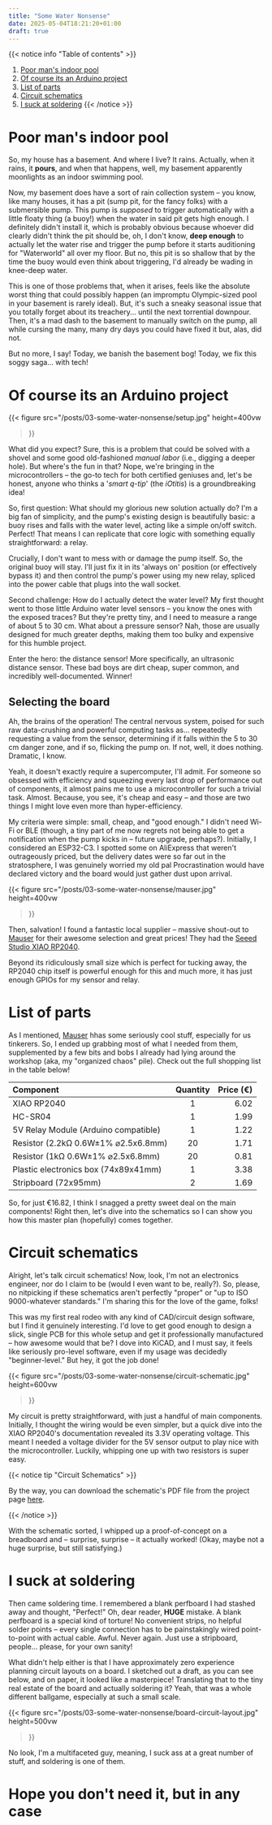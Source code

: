 ```yaml
---
title: "Some Water Nonsense"
date: 2025-05-04T18:21:20+01:00
draft: true
---
```


{{< notice info "Table of contents" >}}

1. [Poor man's indoor pool](#poor-mans-indoor-pool)
2. [Of course its an Arduino project](#of-course-its-an-arduino-project)
3. [List of parts](#list-of-parts)
4. [Circuit schematics](#circuit-schematics)
5. [I suck at soldering](#i-suck-at-soldering)
{{< /notice >}}

# Poor man's indoor pool

So, my house has a basement. And where I live? It rains. Actually, when it rains, it **pours**, and when that happens, well, my basement apparently moonlights as an indoor swimming pool.

Now, my basement does have a sort of rain collection system – you know, like many houses, it has a pit (sump pit, for the fancy folks) with a submersible pump. This pump is *supposed* to trigger automatically with a little floaty thing (a buoy!) when the water in said pit gets high enough. I definitely didn't install it, which is probably obvious because whoever did clearly didn't think the pit should be, oh, I don't know, **deep enough** to actually let the water rise and trigger the pump before it starts auditioning for "Waterworld" all over my floor. But no, this pit is so shallow that by the time the buoy would even think about triggering, I'd already be wading in knee-deep water.

This is one of those problems that, when it arises, feels like the absolute worst thing that could possibly happen (an impromptu Olympic-sized pool in your basement is rarely ideal). But, it's such a sneaky seasonal issue that you totally forget about its treachery... until the next torrential downpour. Then, it's a mad dash to the basement to manually switch on the pump, all while cursing the many, many dry days you could have fixed it but, alas, did not.

But no more, I say! Today, we banish the basement bog! Today, we fix this soggy saga... with tech!

# Of course its an Arduino project

{{< figure
    src="/posts/03-some-water-nonsense/setup.jpg"
    height=400vw
>}}

What did you expect? Sure, this is a problem that could be solved with a shovel and some good old-fashioned *manual labor* (i.e., digging a deeper hole). But where's the fun in that? Nope, we're bringing in the microcontrollers – the go-to tech for both certified geniuses and, let's be honest, anyone who thinks a '*smart q-tip*' (the *iOtitis*) is a groundbreaking idea!

So, first question: What should my glorious new solution actually do? I'm a big fan of simplicity, and the pump's existing design is beautifully basic: a buoy rises and falls with the water level, acting like a simple on/off switch. Perfect! That means I can replicate that core logic with something equally straightforward: a relay.

Crucially, I don't want to mess with or damage the pump itself. So, the original buoy will stay. I'll just fix it in its 'always on' position (or effectively bypass it) and then control the pump's power using my new relay, spliced into the power cable that plugs into the wall socket.

Second challenge: How do I actually detect the water level? My first thought went to those little Arduino water level sensors – you know the ones with the exposed traces? But they're pretty tiny, and I need to measure a range of about 5 to 30 cm. What about a pressure sensor? Nah, those are usually designed for much greater depths, making them too bulky and expensive for this humble project.

Enter the hero: the distance sensor! More specifically, an ultrasonic distance sensor. These bad boys are dirt cheap, super common, and incredibly well-documented. Winner!

## Selecting the board

Ah, the brains of the operation! The central nervous system, poised for such raw data-crushing and powerful computing tasks as... repeatedly requesting a value from the sensor, determining if it falls within the 5 to 30 cm danger zone, and if so, flicking the pump on. If not, well, it does nothing. Dramatic, I know.

Yeah, it doesn't exactly require a supercomputer, I'll admit. For someone so obsessed with efficiency and squeezing every last drop of performance out of components, it almost pains me to use a microcontroller for such a trivial task. Almost. Because, you see, it's cheap and easy – and those are two things I might love even more than hyper-efficiency.

My criteria were simple: small, cheap, and "good enough." I didn't need Wi-Fi or BLE (though, a tiny part of me now regrets not being able to get a notification when the pump kicks in – future upgrade, perhaps?). Initially, I considered an ESP32-C3. I spotted some on AliExpress that weren't outrageously priced, but the delivery dates were so far out in the stratosphere, I was genuinely worried my old pal Procrastination would have declared victory and the board would just gather dust upon arrival.

{{< figure
    src="/posts/03-some-water-nonsense/mauser.jpg"
    height=400vw
>}}

Then, salvation! I found a fantastic local supplier – massive shout-out to [Mauser](mauser.pt) for their awesome selection and great prices! They had the [Seeed Studio XIAO RP2040](https://wiki.seeedstudio.com/XIAO-RP2040/).

Beyond its ridiculously small size which is perfect for tucking away, the RP2040 chip itself is powerful enough for this and much more, it has just enough GPIOs for my sensor and relay.

# List of parts

As I mentioned, [Mauser](mauser.pt) hhas some seriously cool stuff, especially for us tinkerers. So, I ended up grabbing most of what I needed from them, supplemented by a few bits and bobs I already had lying around the workshop (aka, my "organized chaos" pile). Check out the full shopping list in the table below!

| Component | Quantity | Price (€) |
| :- | :-: | -: |
| XIAO RP2040 | 1 | 6.02 |
| HC-SR04 | 1 | 1.99 |
| 5V Relay Module (Arduino compatible) | 1 | 1.22 |
| Resistor (2.2kΩ 0.6W±1% ⌀2.5x6.8mm) | 20 | 1.71 |
| Resistor (1kΩ 0.6W±1% ⌀2.5x6.8mm) | 20 | 0.81 |
| Plastic electronics box (74x89x41mm) | 1 | 3.38 |
| Stripboard (72x95mm) | 2 | 1.69 |

So, for just €16.82, I think I snagged a pretty sweet deal on the main components! Right then, let's dive into the schematics so I can show you how this master plan (hopefully) comes together.

# Circuit schematics

Alright, let's talk circuit schematics! Now, look, I'm not an electronics engineer, nor do I claim to be (would I even want to be, really?). So, please, no nitpicking if these schematics aren't perfectly "proper" or "up to ISO 9000-whatever standards." I'm sharing this for the love of the game, folks!

This was my first real rodeo with any kind of CAD/circuit design software, but I find it genuinely interesting. I'd love to get good enough to design a slick, single PCB for this whole setup and get it professionally manufactured – how awesome would that be? I dove into KiCAD, and I must say, it feels like seriously pro-level software, even if my usage was decidedly "beginner-level." But hey, it got the job done!

{{< figure
    src="/posts/03-some-water-nonsense/circuit-schematic.jpg"
    height=600vw
>}}

My circuit is pretty straightforward, with just a handful of main components. Initially, I thought the wiring would be even simpler, but a quick dive into the XIAO RP2040's documentation revealed its 3.3V operating voltage. This meant I needed a voltage divider for the 5V sensor output to play nice with the microcontroller. Luckily, whipping one up with two resistors is super easy.

{{< notice tip "Circuit Schematics" >}}

By the way, you can download the schematic's PDF file from the project page [here](https://gitlab.com/davidjosearaujo/some-water-nonsense/-/blob/main/schematics/circuit-schematic.pdf?ref_type=heads).

{{< /notice >}}

With the schematic sorted, I whipped up a proof-of-concept on a breadboard and – surprise, surprise – it actually worked! (Okay, maybe not a huge surprise, but still satisfying.)

# I suck at soldering

Then came soldering time. I remembered a blank perfboard I had stashed away and thought, "Perfect!" Oh, dear reader, **HUGE** mistake. A blank perfboard is a special kind of torture! No convenient strips, no helpful solder points – every single connection has to be painstakingly wired point-to-point with actual cable. Awful. Never again. Just use a stripboard, people... please, for your own sanity!

What didn't help either is that I have approximately zero experience planning circuit layouts on a board. I sketched out a draft, as you can see below, and on paper, it looked like a masterpiece! Translating that to the tiny real estate of the board and actually soldering it? Yeah, that was a whole different ballgame, especially at such a small scale.

{{< figure
    src="/posts/03-some-water-nonsense/board-circuit-layout.jpg"
    height=500vw
>}}

No look, I'm a multifaceted guy, meaning, I suck ass at a great number of stuff, and soldering is one of them.

<!-- Talk about soldering, getting the component to lay of the board, how the board I choose sucks ass. How initially usb was (and still is a great idea) but in my case failed. how it will all fit together, how i was quite crafty to make a holder for the sensor, show final configuration with cable terminated in EU standard for sockets -->

# Hope you don't need it, but in any case

<!-- Mention project in Gitlab and give links -->
